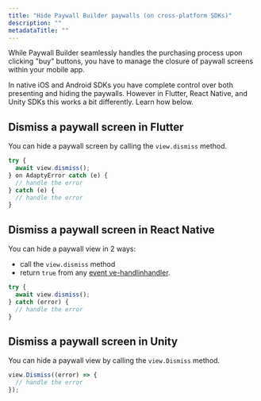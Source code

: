 ```yaml
---
title: "Hide Paywall Builder paywalls (on cross-platform SDKs)"
description: ""
metadataTitle: ""
---
```


While Paywall Builder seamlessly handles the purchasing process upon clicking "buy" buttons, you have to manage the closure of paywall screens within your mobile app.

In native iOS and Android SDKs you have complete control over both presenting and hiding the paywalls. However in Flutter, React Native, and Unity SDKs this works a bit differently. Learn how below.

## Dismiss a paywall screen in Flutter

You can hide a paywall screen by calling the `view.dismiss` method.

```typescript title="Flutter"
try {
  await view.dismiss();
} on AdaptyError catch (e) {
  // handle the error
} catch (e) {
  // handle the error
}
```

## Dismiss a paywall screen in React Native

You can hide a paywall view in 2 ways: 

- call the `view.dismiss` method 
- return `true` from any [event ve-handlinhandler](handling-pb-paywall-events).

```typescript title="React Native (TSX)"
try {
  await view.dismiss();
} catch (error) {
  // handle the error
}

```

## Dismiss a paywall screen in Unity

You can hide a paywall view by calling the `view.Dismiss` method.

```typescript title="Flutter"
view.Dismiss((error) => {
  // handle the error
});
```